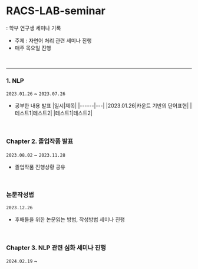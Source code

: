 # RACS-LAB-seminar
: 학부 연구생 세미나 기록<br>

* 주제 : 자연어 처리 관련 세미나 진행
* 매주 목요일 진행
<br>

___

### 1. NLP 
`2023.01.26` ~ `2023.07.26`
- 공부한 내용 발표
|일시|제목|
|------|---|
|2023.01.26|카운트 기반의 단어표현|
|테스트1|테스트2|
|테스트1|테스트2|
<br>

### Chapter 2. 졸업작품 발표
`2023.08.02` ~ `2023.11.28`
- 졸업작품 진행상황 공유
<br>

### 논문작성법 
`2023.12.26`
- 후배들을 위한 논문읽는 방법, 작성방법 세미나 진행
<br>

### Chapter 3. NLP 관련 심화 세미나 진행
`2024.02.19` ~ 
  
  


